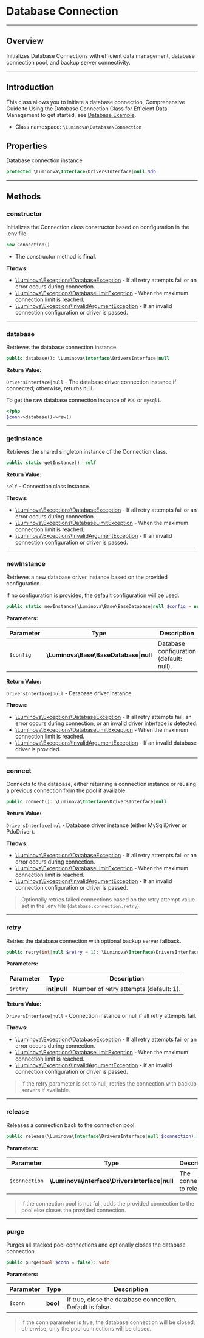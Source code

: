 # Database Connection

***

## Overview

Initializes Database Connections with efficient data management, database connection pool, and backup server connectivity.

***

## Introduction

This class allows you to initiate a database connection, Comprehensive Guide to Using the Database Connection Class for Efficient Data Management to get started, see [Database Example](/database/examples.md).

* Class namespace: `\Luminova\Database\Connection`

## Properties

Database connection instance

```php
protected \Luminova\Interface\DriversInterface|null $db
```

***

## Methods

### constructor

Initializes the Connection class constructor based on configuration in the .env file.

```php
new Connection()
```

* The constructor method is **final**.

**Throws:**

- [\Luminova\Exceptions\DatabaseException](/exceptions/classes.md#databaseexception) - If all retry attempts fail or an error occurs during connection.
- [\Luminova\Exceptions\DatabaseLimitException](/exceptions/classes.md#databaselimitexception) - When the maximum connection limit is reached.
- [\Luminova\Exceptions\InvalidArgumentException](/exceptions/classes.md#invalidargumentexception) - If an invalid connection configuration or driver is passed.

***

### database

Retrieves the database connection instance.

```php
public database(): \Luminova\Interface\DriversInterface|null
```

**Return Value:**

`DriversInterface|null` - The database driver connection instance if connected; otherwise, returns null.

To get the raw database connection instance of `PDO` or `mysqli`.

```php
<?php 
$conn->database()->raw()
```

***

### getInstance

Retrieves the shared singleton instance of the Connection class.

```php
public static getInstance(): self
```

**Return Value:**

`self` - Connection class instance.

**Throws:**
- [\Luminova\Exceptions\DatabaseException](/exceptions/classes.md#databaseexception) - If all retry attempts fail or an error occurs during connection.
- [\Luminova\Exceptions\DatabaseLimitException](/exceptions/classes.md#databaselimitexception) - When the maximum connection limit is reached.
- [\Luminova\Exceptions\InvalidArgumentException](/exceptions/classes.md#invalidargumentexception) - If an invalid connection configuration or driver is passed.

***

### newInstance

Retrieves a new database driver instance based on the provided configuration.

If no configuration is provided, the default configuration will be used.

```php
public static newInstance(\Luminova\Base\BaseDatabase|null $config = null): \Luminova\Interface\DriversInterface|null
```

**Parameters:**

| Parameter | Type | Description |
|-----------|------|-------------|
| `$config` | **\Luminova\Base\BaseDatabase&#124;null** | Database configuration (default: null). |

**Return Value:**

`DriversInterface|null` - Database driver instance.

**Throws:**

- [\Luminova\Exceptions\DatabaseException](/exceptions/classes.md#databaseexception) - If all retry attempts fail, an error occurs during connection, or an invalid driver interface is detected.
- [\Luminova\Exceptions\DatabaseLimitException](/exceptions/classes.md#databaselimitexception) - When the maximum connection limit is reached.
- [\Luminova\Exceptions\InvalidArgumentException](/exceptions/classes.md#invalidargumentexception) - If an invalid database driver is provided.

***

### connect

Connects to the database, either returning a connection instance or reusing a previous connection from the pool if available.

```php
public connect(): \Luminova\Interface\DriversInterface|null
```

**Return Value:**

`DriversInterface|nul` - Database driver instance (either MySqliDriver or PdoDriver).

**Throws:**

- [\Luminova\Exceptions\DatabaseException](/exceptions/classes.md#databaseexception) - If all retry attempts fail or an error occurs during connection.
- [\Luminova\Exceptions\DatabaseLimitException](/exceptions/classes.md#databaselimitexception) - When the maximum connection limit is reached.
- [\Luminova\Exceptions\InvalidArgumentException](/exceptions/classes.md#invalidargumentexception) - If an invalid connection configuration or driver is passed.

> Optionally retries failed connections based on the retry attempt value set in the .env file (`database.connection.retry`).

***

### retry

Retries the database connection with optional backup server fallback.

```php
public retry(int|null $retry = 1): \Luminova\Interface\DriversInterface|null
```

**Parameters:**

| Parameter | Type | Description |
|-----------|------|-------------|
| `$retry` | **int&#124;null** | Number of retry attempts (default: 1). |

**Return Value:**

`DriversInterface|null` - Connection instance or null if all retry attempts fail.

**Throws:**

- [\Luminova\Exceptions\DatabaseException](/exceptions/classes.md#databaseexception) - If all retry attempts fail or an error occurs during connection.
- [\Luminova\Exceptions\DatabaseLimitException](/exceptions/classes.md#databaselimitexception) - When the maximum connection limit is reached.
- [\Luminova\Exceptions\InvalidArgumentException](/exceptions/classes.md#invalidargumentexception) - If an invalid connection configuration or driver is passed.

> If the retry parameter is set to null, retries the connection with backup servers if available.

***

### release

Releases a connection back to the connection pool.

```php
public release(\Luminova\Interface\DriversInterface|null $connection): void
```

**Parameters:**

| Parameter | Type | Description |
|-----------|------|-------------|
| `$connection` | **\Luminova\Interface\DriversInterface&#124;null** | The connection to release. |

> If the connection pool is not full, adds the provided connection to the pool else closes the provided connection.

***

### purge

Purges all stacked pool connections and optionally closes the database connection.

```php
public purge(bool $conn = false): void
```

**Parameters:**

| Parameter | Type | Description |
|-----------|------|-------------|
| `$conn` | **bool** | If true, close the database connection. Default is false. |

> If the conn parameter is true, the database connection will be closed; otherwise, only the pool connections will be closed.